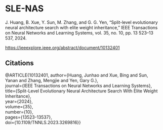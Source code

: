 # SLE-NAS
J. Huang, B. Xue, Y. Sun, M. Zhang, and G. G. Yen, “Split-level evolutionary neural architecture search with elite weight inheritance,” IEEE Transactions on Neural Networks and Learning Systems, vol. 35, no. 10, pp. 13 523–13 537, 2024.

https://ieeexplore.ieee.org/abstract/document/10132401

## Citations
@ARTICLE{10132401,
  author={Huang, Junhao and Xue, Bing and Sun, Yanan and Zhang, Mengjie and Yen, Gary G.},\
  journal={IEEE Transactions on Neural Networks and Learning Systems}, \
  title={Split-Level Evolutionary Neural Architecture Search With Elite Weight Inheritance}, \
  year={2024},\
  volume={35},\
  number={10},\
  pages={13523-13537},\
  doi={10.1109/TNNLS.2023.3269816}}
